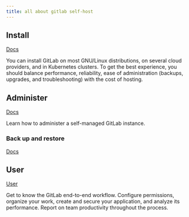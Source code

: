 ```yaml
---
title: all about gitlab self-host
---
```


## Install

[Docs](https://docs.gitlab.com/ee/install/)

You can install GitLab on most GNU/Linux distributions, on several cloud providers, and in Kubernetes clusters. To get the best experience, you should balance performance, reliability, ease of administration (backups, upgrades, and troubleshooting) with the cost of hosting.

## Administer

[Docs](https://docs.gitlab.com/ee/administration/)

Learn how to administer a self-managed GitLab instance.

### Back up and restore

[Docs](https://docs.gitlab.com/ee/administration/backup_restore/)

## User

[User](https://docs.gitlab.com/ee/user/)

Get to know the GitLab end-to-end workflow. Configure permissions, organize your work, create and secure your application, and analyze its performance. Report on team productivity throughout the process.
